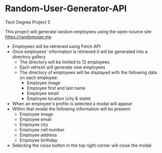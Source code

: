 # Random-User-Generator-API
 Tech Degree Project 5

This project will generate random employees using the open-source site https://randomuser.me
- Employees will be retrieved using Fetch API
- Once employees' information is retrieved it will be generated into a directory gallery
  - The directory will be limited to 12 employees
  - Each refresh will generate new employees
  - The directory of employees will be displayed with the following data on each employee:
    - Employee image
    - Employee first and last name
    - Employee email
    - Employee location (city & state)
- When an employee's profile is selected a modal will appear
- Within that modal the following information will be present:
   - Employee image
   - Employee email
   - Employee city
   - Employee cell number
   - Employee address
   - Employee birthday
- Selecting the close button in the top right corner will close the modal
